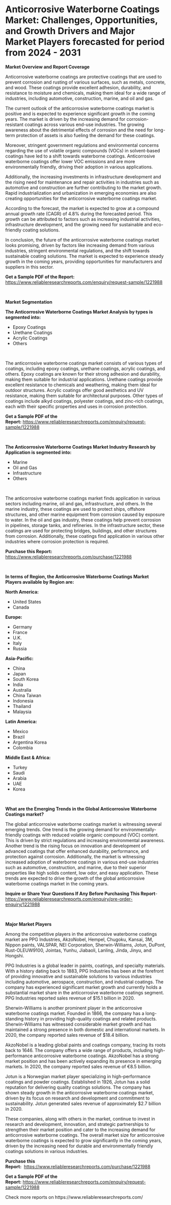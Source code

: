 <p><h1>Anticorrosive Waterborne Coatings Market: Challenges, Opportunities, and Growth Drivers and Major Market Players forecasted for period from 2024 - 2031</h1></p><p><strong>Market Overview and Report Coverage</strong></p>
<p><p>Anticorrosive waterborne coatings are protective coatings that are used to prevent corrosion and rusting of various surfaces, such as metals, concrete, and wood. These coatings provide excellent adhesion, durability, and resistance to moisture and chemicals, making them ideal for a wide range of industries, including automotive, construction, marine, and oil and gas.</p><p>The current outlook of the anticorrosive waterborne coatings market is positive and is expected to experience significant growth in the coming years. The market is driven by the increasing demand for corrosion-resistant coatings across various end-use industries. The growing awareness about the detrimental effects of corrosion and the need for long-term protection of assets is also fueling the demand for these coatings.</p><p>Moreover, stringent government regulations and environmental concerns regarding the use of volatile organic compounds (VOCs) in solvent-based coatings have led to a shift towards waterborne coatings. Anticorrosive waterborne coatings offer lower VOC emissions and are more environmentally friendly, driving their adoption in various applications.</p><p>Additionally, the increasing investments in infrastructure development and the rising need for maintenance and repair activities in industries such as automotive and construction are further contributing to the market growth. Rapid industrialization and urbanization in emerging economies are also creating opportunities for the anticorrosive waterborne coatings market.</p><p>According to the forecast, the market is expected to grow at a compound annual growth rate (CAGR) of 4.8% during the forecasted period. This growth can be attributed to factors such as increasing industrial activities, infrastructure development, and the growing need for sustainable and eco-friendly coating solutions.</p><p>In conclusion, the future of the anticorrosive waterborne coatings market looks promising, driven by factors like increasing demand from various industries, stringent environmental regulations, and the shift towards sustainable coating solutions. The market is expected to experience steady growth in the coming years, providing opportunities for manufacturers and suppliers in this sector.</p></p>
<p><strong>Get a Sample PDF of the Report:</strong> <a href="https://www.reliableresearchreports.com/enquiry/request-sample/1221988">https://www.reliableresearchreports.com/enquiry/request-sample/1221988</a></p>
<p>&nbsp;</p>
<p><strong>Market Segmentation</strong></p>
<p><strong>The Anticorrosive Waterborne Coatings Market Analysis by types is segmented into:</strong></p>
<p><ul><li>Epoxy Coatings</li><li>Urethane Coatings</li><li>Acrylic Coatings</li><li>Others</li></ul></p>
<p>&nbsp;</p>
<p><p>The anticorrosive waterborne coatings market consists of various types of coatings, including epoxy coatings, urethane coatings, acrylic coatings, and others. Epoxy coatings are known for their strong adhesion and durability, making them suitable for industrial applications. Urethane coatings provide excellent resistance to chemicals and weathering, making them ideal for outdoor structures. Acrylic coatings offer good aesthetics and UV resistance, making them suitable for architectural purposes. Other types of coatings include alkyd coatings, polyester coatings, and zinc-rich coatings, each with their specific properties and uses in corrosion protection.</p></p>
<p><strong>Get a Sample PDF of the Report:</strong>&nbsp;<a href="https://www.reliableresearchreports.com/enquiry/request-sample/1221988">https://www.reliableresearchreports.com/enquiry/request-sample/1221988</a></p>
<p>&nbsp;</p>
<p><strong>The Anticorrosive Waterborne Coatings Market Industry Research by Application is segmented into:</strong></p>
<p><ul><li>Marine</li><li>Oil and Gas</li><li>Infrastructure</li><li>Others</li></ul></p>
<p>&nbsp;</p>
<p><p>The anticorrosive waterborne coatings market finds application in various sectors including marine, oil and gas, infrastructure, and others. In the marine industry, these coatings are used to protect ships, offshore structures, and other marine equipment from corrosion caused by exposure to water. In the oil and gas industry, these coatings help prevent corrosion in pipelines, storage tanks, and refineries. In the infrastructure sector, these coatings are used for protecting bridges, buildings, and other structures from corrosion. Additionally, these coatings find application in various other industries where corrosion protection is required.</p></p>
<p><strong>Purchase this Report:</strong>&nbsp; <a href="https://www.reliableresearchreports.com/purchase/1221988">https://www.reliableresearchreports.com/purchase/1221988</a></p>
<p>&nbsp;</p>
<p><strong>In terms of Region, the Anticorrosive Waterborne Coatings Market Players available by Region are:</strong></p>
<p>
    <p> <strong> North America: </strong>
        <ul>
            <li>United States</li>
            <li>Canada</li>
        </ul>
        </p> 
    <p> <strong> Europe: </strong>
        <ul>
            <li>Germany</li>
            <li>France</li>
            <li>U.K.</li>
            <li>Italy</li>
            <li>Russia</li>
        </ul>
        </p> 
    <p> <strong> Asia-Pacific: </strong>
        <ul>
            <li>China</li>
            <li>Japan</li>
            <li>South Korea</li>
            <li>India</li>
            <li>Australia</li>
            <li>China Taiwan</li>
            <li>Indonesia</li>
            <li>Thailand</li>
            <li>Malaysia</li>
        </ul>
        </p> 
    <p> <strong> Latin America: </strong>
        <ul>
            <li>Mexico</li>
            <li>Brazil</li>
            <li>Argentina Korea</li>
            <li>Colombia</li>
        </ul>
        </p> 
    <p> <strong> Middle East & Africa: </strong>
        <ul>
            <li>Turkey</li>
            <li>Saudi</li>
            <li>Arabia</li>
            <li>UAE</li>
            <li>Korea</li>
        </ul>
    </p>
    </p>
<p>&nbsp;</p>
<p><strong>What are the Emerging Trends in the Global Anticorrosive Waterborne Coatings market?</strong></p>
<p><p>The global anticorrosive waterborne coatings market is witnessing several emerging trends. One trend is the growing demand for environmentally-friendly coatings with reduced volatile organic compound (VOC) content. This is driven by strict regulations and increasing environmental awareness. Another trend is the rising focus on innovation and development of advanced coatings that offer enhanced durability, performance, and protection against corrosion. Additionally, the market is witnessing increased adoption of waterborne coatings in various end-use industries such as automotive, construction, and marine, due to their superior properties like high solids content, low odor, and easy application. These trends are expected to drive the growth of the global anticorrosive waterborne coatings market in the coming years.</p></p>
<p><strong>Inquire or Share Your Questions If Any Before Purchasing This Report</strong>- <a href="https://www.reliableresearchreports.com/enquiry/pre-order-enquiry/1221988">https://www.reliableresearchreports.com/enquiry/pre-order-enquiry/1221988</a></p>
<p>&nbsp;</p>
<p><strong>Major Market Players</strong></p>
<p><p>Among the competitive players in the anticorrosive waterborne coatings market are PPG Industries, AkzoNobel, Hempel, Chugoku, Kansai, 3M, Nippon paints, VALSPAR, NEI Corporation, Sherwin-Williams, Jotun, DuPont, Rust-OLEUW9100, Jointas, Yunhu, Jiabaoli, Lanling, Jinda, Jinyu, and Hongshi. </p><p>PPG Industries is a global leader in paints, coatings, and specialty materials. With a history dating back to 1883, PPG Industries has been at the forefront of providing innovative and sustainable solutions to various industries including automotive, aerospace, construction, and industrial coatings. The company has experienced significant market growth and currently holds a substantial market share in the anticorrosive waterborne coatings segment. PPG Industries reported sales revenue of $15.1 billion in 2020.</p><p>Sherwin-Williams is another prominent player in the anticorrosive waterborne coatings market. Founded in 1866, the company has a long-standing history in providing high-quality coatings and related products. Sherwin-Williams has witnessed considerable market growth and has maintained a strong presence in both domestic and international markets. In 2020, the company reported sales revenue of $18.4 billion.</p><p>AkzoNobel is a leading global paints and coatings company, tracing its roots back to 1646. The company offers a wide range of products, including high-performance anticorrosive waterborne coatings. AkzoNobel has a strong market position and has been actively expanding its presence in emerging markets. In 2020, the company reported sales revenue of €8.5 billion.</p><p>Jotun is a Norwegian market player specializing in high-performance coatings and powder coatings. Established in 1926, Jotun has a solid reputation for delivering quality coatings solutions. The company has shown steady growth in the anticorrosive waterborne coatings market, driven by its focus on research and development and commitment to sustainability. Jotun generated sales revenue of approximately $2.7 billion in 2020.</p><p>These companies, along with others in the market, continue to invest in research and development, innovation, and strategic partnerships to strengthen their market position and cater to the increasing demand for anticorrosive waterborne coatings. The overall market size for anticorrosive waterborne coatings is expected to grow significantly in the coming years, driven by the increasing need for durable and environmentally friendly coatings solutions in various industries.</p></p>
<p><strong>Purchase this Report:</strong>&nbsp;&nbsp;<a href="https://www.reliableresearchreports.com/purchase/1221988">https://www.reliableresearchreports.com/purchase/1221988</a></p>
<p></p>
<p><strong>Get a Sample PDF of the Report:</strong>&nbsp;<a href="https://www.reliableresearchreports.com/enquiry/request-sample/1221988">https://www.reliableresearchreports.com/enquiry/request-sample/1221988</a></p>
<p>Check more reports on https://www.reliableresearchreports.com/</p>